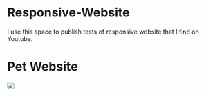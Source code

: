 # Responsive-Website
I use this space to publish tests of responsive website that I find on Youtube.

# Pet Website

<div>
<img src="https://user-images.githubusercontent.com/100323338/192176450-fda83415-0be8-4fe8-bb32-ec290a77b389.png">
</div>
